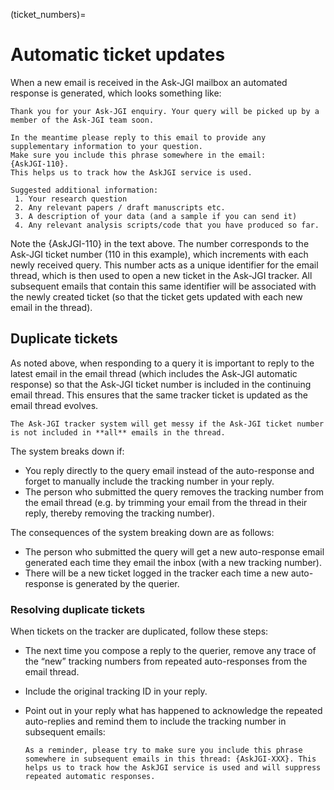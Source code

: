 (ticket_numbers)=
# Automatic ticket updates

When a new email is received in the Ask-JGI mailbox an automated
response is generated, which looks something like:
```
Thank you for your Ask-JGI enquiry. Your query will be picked up by a member of the Ask-JGI team soon.

In the meantime please reply to this email to provide any
supplementary information to your question. 
Make sure you include this phrase somewhere in the email:
{AskJGI-110}. 
This helps us to track how the AskJGI service is used.

Suggested additional information:
 1. Your research question
 2. Any relevant papers / draft manuscripts etc.
 3. A description of your data (and a sample if you can send it)
 4. Any relevant analysis scripts/code that you have produced so far.

```
Note the {AskJGI-110} in the text above. The number corresponds to
the Ask-JGI ticket number (110 in this example), which increments with each newly received
query. This number acts as a unique identifier for the email thread,
which is then used to open a new ticket in the Ask-JGI tracker. All
subsequent emails that contain this same identifier will be associated
with the newly created ticket (so that the ticket gets updated with
each new email in the thread).  

## Duplicate tickets

As noted above, when responding to a query it is important to reply to the latest email in the email thread (which includes the Ask-JGI automatic response) so that the Ask-JGI ticket number is included in the continuing email thread. This ensures that the same tracker ticket is updated as the email thread evolves.

```{warning}
The Ask-JGI tracker system will get messy if the Ask-JGI ticket number
is not included in **all** emails in the thread.
```

The system breaks down if:
- You reply directly to the query email instead of the auto-response and forget to manually include the tracking number in your reply.
- The person who submitted the query removes the tracking number from
  the email thread (e.g. by trimming your email from the thread in
  their reply, thereby removing the tracking number).
  

The consequences of the system breaking down are as follows:
- The person who submitted the query will get a new auto-response email generated each time they email the inbox (with a new tracking number).
- There will be a new ticket logged in the tracker each time a new auto-response is generated by the querier.


### Resolving duplicate tickets

When tickets on the tracker are duplicated, follow these steps:

- The next time you compose a reply to the querier, remove any trace of the “new” tracking numbers from repeated auto-responses from the email thread.

- Include the original tracking ID in your reply.

- Point out in your reply what has happened to acknowledge the
  repeated auto-replies and remind them to include the tracking number
  in subsequent emails:
  ```
  As a reminder, please try to make sure you include this phrase
  somewhere in subsequent emails in this thread: {AskJGI-XXX}. This
  helps us to track how the AskJGI service is used and will suppress
  repeated automatic responses.
  ```

